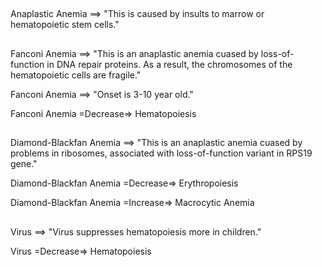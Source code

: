 ##

Anaplastic Anemia ==> "This is caused by insults to marrow or hematopoietic stem cells."

##

Fanconi Anemia ==> "This is an anaplastic anemia cuased by loss-of-function in DNA repair proteins. As a result, the chromosomes of the hematopoietic cells are fragile."

Fanconi Anemia ==> "Onset is 3-10 year old."

Fanconi Anemia =Decrease=> Hematopoiesis

##

Diamond-Blackfan Anemia ==> "This is an anaplastic anemia cuased by problems in ribosomes, associated with loss-of-function variant in RPS19 gene."

Diamond-Blackfan Anemia =Decrease=> Erythropoiesis

Diamond-Blackfan Anemia =Increase=> Macrocytic Anemia

##

Virus ==> "Virus suppresses hematopoiesis more in children."

Virus =Decrease=> Hematopoiesis
